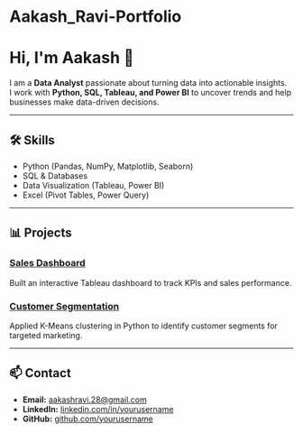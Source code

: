 # Aakash_Ravi-Portfolio

# Hi, I'm Aakash 👋

I am a **Data Analyst** passionate about turning data into actionable insights.  
I work with **Python, SQL, Tableau, and Power BI** to uncover trends and help businesses make data-driven decisions.

---

## 🛠 Skills
- Python (Pandas, NumPy, Matplotlib, Seaborn)
- SQL & Databases
- Data Visualization (Tableau, Power BI)
- Excel (Pivot Tables, Power Query)

---

## 📊 Projects

### [Sales Dashboard](https://github.com/yourusername/sales-dashboard)
Built an interactive Tableau dashboard to track KPIs and sales performance.

### [Customer Segmentation](https://github.com/yourusername/customer-segmentation)
Applied K-Means clustering in Python to identify customer segments for targeted marketing.

---

## 📫 Contact
- **Email:** aakashravi.28@gmail.com
- **LinkedIn:** [linkedin.com/in/yourusername](https://linkedin.com/in/yourusername)  
- **GitHub:** [github.com/yourusername](https://github.com/yourusername)
